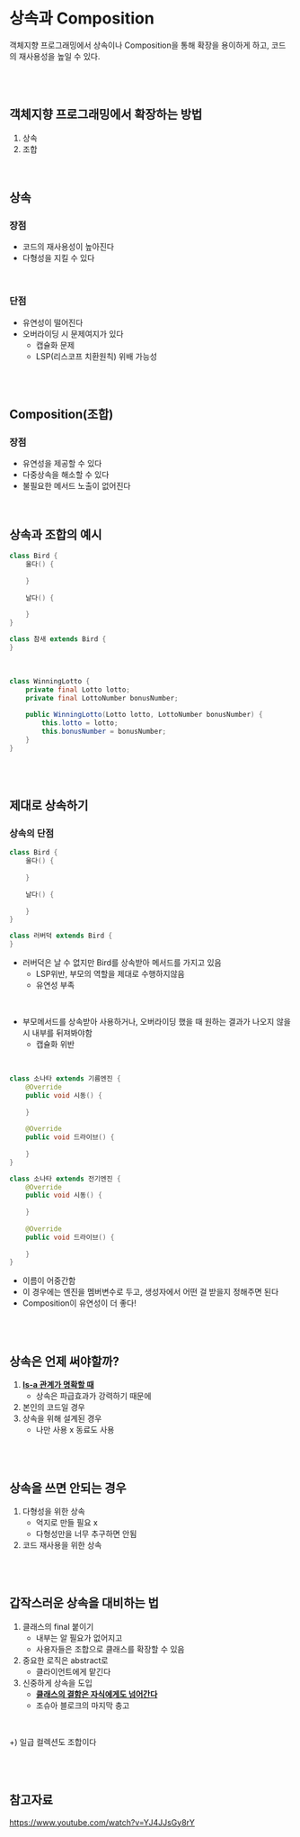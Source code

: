 # 상속과 Composition



객체지향 프로그래밍에서 상속이나 Composition을 통해 확장을 용이하게 하고, 코드의 재사용성을 높일 수 있다. 

<br/><br/>

## 객체지향 프로그래밍에서 확장하는 방법

1. 상속
2. 조합

<br/>

## 상속


### 장점

- 코드의 재사용성이 높아진다
- 다형성을 지킬 수 있다

<br/>

### 단점

- 유연성이 떨어진다
- 오버라이딩 시 문제여지가 있다
  - 캡슐화 문제
  - LSP(리스코프 치환원칙) 위배 가능성

<br/><br/>

## Composition(조합)


### 장점

- 유연성을 제공할 수 있다
- 다중상속을 해소할 수 있다
- 불필요한 메서드 노출이 없어진다

<br/>

## 상속과 조합의 예시

```java
class Bird {
    울다() {
        
    }
    
    날다() {
        
    }
}

class 참새 extends Bird {
}
```

<br/>

```java
class WinningLotto {
    private final Lotto lotto;
    private final LottoNumber bonusNumber;
    
    public WinningLotto(Lotto lotto, LottoNumber bonusNumber) {
        this.lotto = lotto;
        this.bonusNumber = bonusNumber;
    }
}
```

<br/><br/>



## 제대로 상속하기

### 상속의 단점

```java
class Bird {
    울다() {
        
    }
    
    날다() {
        
    }
}

class 러버덕 extends Bird {
}
```

- 러버덕은 날 수 없지만 Bird를 상속받아 메서드를 가지고 있음
  - LSP위반, 부모의 역할을 제대로 수행하지않음
  - 유연성 부족

<br/>

- 부모메서드를 상속받아 사용하거나, 오버라이딩 했을 때 원하는 결과가 나오지 않을 시 내부를 뒤져봐야함
  - 캡슐화 위반

<br/>

```java
class 소나타 extends 기름엔진 {
    @Override
    public void 시동() {
        
    }
    
    @Override
    public void 드라이브() {
        
    }
}

class 소나타 extends 전기엔진 {
    @Override
    public void 시동() {
        
    }
    
    @Override
    public void 드라이브() {
        
    }
}
```

- 이름이 어중간함
- 이 경우에는 엔진을 멤버변수로 두고, 생성자에서 어떤 걸 받을지 정해주면 된다
- Composition이 유연성이 더 좋다!

<br/><br/>

## 상속은 언제 써야할까?

1. <u>**Is-a 관계가 명확할 때**</u>
   - 상속은 파급효과가 강력하기 때문에 
2. 본인의 코드일 경우
3. 상속을 위해 설계된 경우
   -  나만 사용 x 동료도 사용

<br/><br/>

## 상속을 쓰면 안되는 경우

1. 다형성을 위한 상속
   - 억지로 만들 필요 x
   - 다형성만을 너무 추구하면 안됨
2. 코드 재사용을 위한 상속

<br/><br/>

## 갑작스러운 상속을 대비하는 법

1. 클래스의 final 붙이기
   - 내부는 알 필요가 없어지고
   - 사용자들은 조합으로 클래스를 확장할 수 있음
2. 중요한 로직은 abstract로
   - 클라이언트에게 맡긴다
3. 신중하게 상속을 도입
   - **<u>클래스의 결함은 자식에게도 넘어간다</u>**
   - 조슈아 블로크의 마지막 충고

<br/>

+) 일급 컬렉션도 조합이다

<br/><br/>


## 참고자료

https://www.youtube.com/watch?v=YJ4JJsGy8rY